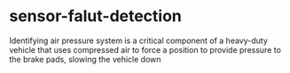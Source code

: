 # sensor-falut-detection
Identifying  air pressure system is a critical component of a heavy-duty vehicle that uses compressed air to force a position to provide pressure to the brake pads, slowing the vehicle down
